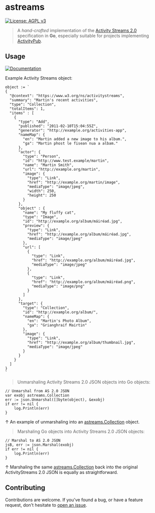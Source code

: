 # astreams

[![License: AGPL v3](https://img.shields.io/badge/License-AGPL%20v3-blue.svg)](LICENSE)

> A *hand-crafted* implementation of the [Activity Streams 2.0](https://www.w3.org/TR/activitystreams-core) specification in **Go**, especially suitable for projects implementing [ActivityPub](https://activitypub.rocks).

## Usage

[![Documentation](http://img.shields.io/badge/godoc-reference-5272B4.svg)](https://godoc.org/github.com/MatejLach/astreams)

Example Activity Streams object:

    object := `
    {
      "@context": "https://www.w3.org/ns/activitystreams",
      "summary": "Martin's recent activities",
      "type": "Collection",
      "totalItems": 1,
      "items" : [
        {
          "type": "Add",
          "published": "2011-02-10T15:04:55Z",
          "generator": "http://example.org/activities-app",
          "nameMap": {
            "en": "Martin added a new image to his album.",
            "ga": "Martin phost le fisean nua a albam."
          },
          "actor": {
            "type": "Person",
            "id": "http://www.test.example/martin",
            "name": "Martin Smith",
            "url": "http://example.org/martin",
            "image": {
              "type": "Link",
              "href": "http://example.org/martin/image",
              "mediaType": "image/jpeg",
              "width": 250,
              "height": 250
            }
          },
          "object" : {
            "name": "My fluffy cat",
            "type": "Image",
            "id": "http://example.org/album/máiréad.jpg",
            "preview": {
              "type": "Link",
              "href": "http://example.org/album/máiréad.jpg",
              "mediaType": "image/jpeg"
            },
            "url": [
              {
                "type": "Link",
                "href": "http://example.org/album/máiréad.jpg",
                "mediaType": "image/jpeg"
              },
              {
                "type": "Link",
                "href": "http://example.org/album/máiréad.png",
                "mediaType": "image/png"
              }
            ]
          },
          "target": {
            "type": "Collection",
            "id": "http://example.org/album/",
            "nameMap": {
              "en": "Martin's Photo Album",
              "ga": "Grianghraif Mairtin"
            },
            "image": {
              "type": "Link",
              "href": "http://example.org/album/thumbnail.jpg",
              "mediaType": "image/jpeg"
            }
          }
        }
      ]
    }
    `

> Unmarshaling Activity Streams 2.0 JSON objects into Go objects:


	// Unmarshal from AS 2.0 JSON
	var exobj astreams.Collection
	err := json.Unmarshal([]byte(object), &exobj)
	if err != nil {
		log.Println(err)
	}
↑ An example of unmarshaling into an [astreams.Collection](https://godoc.org/github.com/MatejLach/astreams#Collection) object.

> Marshaling Go objects into Activity Streams 2.0 JSON objects:

	// Marshal to AS 2.0 JSON
	jsB, err := json.Marshal(exobj)
	if err != nil {
		log.Println(err)
	}

↑ Marshaling the same [astreams.Collection](https://godoc.org/github.com/MatejLach/astreams#Collection) back into the original ActivityStreams 2.0 JSON is equally as straightforward.

## Contributing

Contributions are welcome. If you've found a bug, or have a feature request, don't hesitate to [open an issue](https://github.com/MatejLach/astreams/issues/new).

